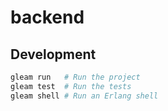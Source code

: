 # backend

## Development

```sh
gleam run   # Run the project
gleam test  # Run the tests
gleam shell # Run an Erlang shell
```
